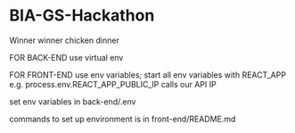 # BIA-GS-Hackathon
 Winner winner chicken dinner

FOR BACK-END
use virtual env




FOR FRONT-END
use env variables; start all env variables with REACT_APP
e.g.
process.env.REACT_APP_PUBLIC_IP
calls our API IP

set env variables in 
back-end/.env

commands to set up environment is in front-end/README.md
